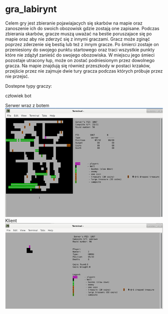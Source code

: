 # gra_labirynt


Celem gry jest zbieranie pojawiajacych się skarbów na mapie oraz zanoszenie ich do swoich obozowisk gdzie zostają one zapisane. Podczas zbierania skarbów, gracze muszą uważać na bestie poruszajace się po mapie oraz aby nie zderzyć się z innymi graczami. Gracz może zginąć poprzez zderzenie się bestią lub też z innym gracze. Po śmierci zostaje on przeniesiony do swojego punktu startowego oraz traci wszystkie punkty które nie zdążył zanieść do swojego obozowiska. W miejscu jego śmieci pozostaje utracony łup, może on zostać podniesionym przez dowolnego gracza. Na mapie znajdują się również przeszkody w postaci krzaków, przejście przez nie zajmuje dwie tury gracza podczas których próbuje przez nie przejsć.

Dostepne typy graczy:

człowiek
bot

Serwer wraz z botem
![Serwer wraz z botem](https://github.com/BKlaudiusz/gra_labirynt/blob/main/screen/server.png)
Klient
![Klient](https://github.com/BKlaudiusz/gra_labirynt/blob/main/screen/client.png)
